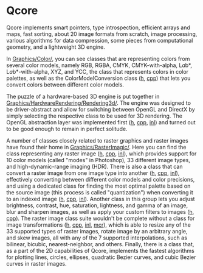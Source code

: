 # Qcore

Qcore implements smart pointers, type introspection, efficient arrays and maps, fast sorting, about 20 image formats from scratch, image processing, various algorithms for data compression, some pieces from computational geometry, and a lightweight 3D engine.

In [Graphics/Color/](Qcore/Graphics/Color), you can see classes that are representing colors from several color models, namely RGB, RGBA, CMYK, CMYK-with-alpha, L*a*b*, L*a*b*-with-alpha, XYZ, and YCC, the class that represents colors in color palettes, as well as the ColorModelConversion class ([h](Qcore/Graphics/Color/QColorModelConversion.h), [cpp](Qcore/Graphics/Color/QColorModelConversion.cpp)) that lets you convert colors between different color models.

The puzzle of a hardware-based 3D engine is put together in [Graphics/HardwareRendering/Rendering3d/](Qcore/Graphics/HardwareRendering/Rendering3d). The engine was designed to be driver-abstract and allow for switching between OpenGL and DirectX by simply selecting the respective class to be used for 3D rendering. The OpenGL abstraction layer was implemented first ([h](Qcore/Graphics/HardwareRendering/Rendering3d/OpenGL/QOpenGLRendering.h), [cpp](Qcore/Graphics/HardwareRendering/Rendering3d/OpenGL/QOpenGLRendering.cpp), [inl](Qcore/Graphics/HardwareRendering/Rendering3d/OpenGL/QOpenGLRendering.inl)) and turned out to be good enough to remain in perfect solitude.

A number of classes closely related to raster graphics and raster images have found their home in [Graphics/RasterImagic/](Qcore/Graphics/RasterImagic). Here you can find the class representing any raster image ([h](Qcore/Graphics/RasterImagic/QRasterImage.h), [cpp](Qcore/Graphics/RasterImagic/QRasterImage.cpp), [inl](Qcore/Graphics/RasterImagic/QRasterImage.inl)), which provides support for 10 color models (called "modes" in Photoshop), 33 different image types, and high-dynamic-range imaging (HDR). There is also a class that can convert a raster image from one image type into another ([h](Qcore/Graphics/RasterImagic/QRasterImageConversion.h), [cpp](Qcore/Graphics/RasterImagic/QRasterImageConversion.cpp), [inl](Qcore/Graphics/RasterImagic/QRasterImageConversion.inl)), effectively converting between different color models and color precisions, and using a dedicated class for finding the most optimal palette based on the source image (this process is called "quantization") when converting it to an indexed image ([h](Qcore/Graphics/RasterImagic/QRasterImageQuantization.h), [cpp](Qcore/Graphics/RasterImagic/QRasterImageQuantization.cpp), [inl](Qcore/Graphics/RasterImagic/QRasterImageQuantization.inl)). Another class in this group lets you adjust brightness, contrast, hue, saturation, lightness, and gamma of an image, blur and sharpen images, as well as apply your custom filters to images ([h](Qcore/Graphics/RasterImagic/QRasterImageAdjustment.h), [cpp](Qcore/Graphics/RasterImagic/QRasterImageAdjustment.cpp)). The raster image class suite wouldn't be complete without a class for image transformations ([h](Qcore/Graphics/RasterImagic/QRasterImageTransformation.h), [cpp](Qcore/Graphics/RasterImagic/QRasterImageTransformation.cpp), [inl](Qcore/Graphics/RasterImagic/QRasterImageTransformation.inl), [mcr](Qcore/Graphics/RasterImagic/QRasterImageTransformation.mcr)), which is able to resize any of the 33 supported types of raster images, rotate image by an arbitrary angle, and skew images, all with any of the 7 supported interpolations, such as bilinear, bicubic, nearest-neighbor, and others. Finally, there is a class that, as a part of the 2D capabilities of Qcore, implements the fastest algorithms for plotting lines, circles, ellipses, quadratic Bezier curves, and cubic Bezier curves in raster images.


